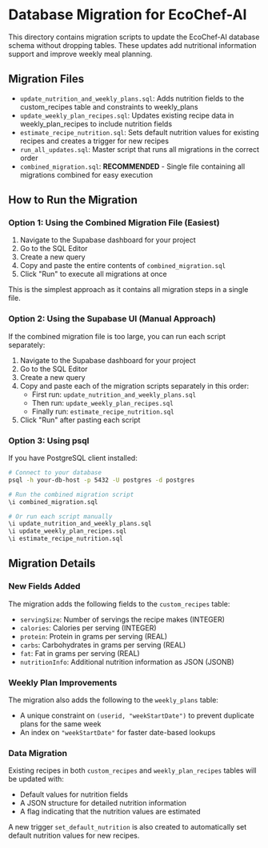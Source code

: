 # Database Migration for EcoChef-AI

This directory contains migration scripts to update the EcoChef-AI database schema without dropping tables. These updates add nutritional information support and improve weekly meal planning.

## Migration Files

- `update_nutrition_and_weekly_plans.sql`: Adds nutrition fields to the custom_recipes table and constraints to weekly_plans
- `update_weekly_plan_recipes.sql`: Updates existing recipe data in weekly_plan_recipes to include nutrition fields
- `estimate_recipe_nutrition.sql`: Sets default nutrition values for existing recipes and creates a trigger for new recipes
- `run_all_updates.sql`: Master script that runs all migrations in the correct order
- `combined_migration.sql`: **RECOMMENDED** - Single file containing all migrations combined for easy execution

## How to Run the Migration

### Option 1: Using the Combined Migration File (Easiest)

1. Navigate to the Supabase dashboard for your project
2. Go to the SQL Editor
3. Create a new query
4. Copy and paste the entire contents of `combined_migration.sql`
5. Click "Run" to execute all migrations at once

This is the simplest approach as it contains all migration steps in a single file.

### Option 2: Using the Supabase UI (Manual Approach)

If the combined migration file is too large, you can run each script separately:

1. Navigate to the Supabase dashboard for your project
2. Go to the SQL Editor
3. Create a new query
4. Copy and paste each of the migration scripts separately in this order:
   - First run: `update_nutrition_and_weekly_plans.sql`
   - Then run: `update_weekly_plan_recipes.sql`
   - Finally run: `estimate_recipe_nutrition.sql`
5. Click "Run" after pasting each script

### Option 3: Using psql

If you have PostgreSQL client installed:

```bash
# Connect to your database
psql -h your-db-host -p 5432 -U postgres -d postgres

# Run the combined migration script
\i combined_migration.sql

# Or run each script manually
\i update_nutrition_and_weekly_plans.sql
\i update_weekly_plan_recipes.sql
\i estimate_recipe_nutrition.sql
```

## Migration Details

### New Fields Added

The migration adds the following fields to the `custom_recipes` table:

- `servingSize`: Number of servings the recipe makes (INTEGER)
- `calories`: Calories per serving (INTEGER)
- `protein`: Protein in grams per serving (REAL)
- `carbs`: Carbohydrates in grams per serving (REAL)
- `fat`: Fat in grams per serving (REAL)
- `nutritionInfo`: Additional nutrition information as JSON (JSONB)

### Weekly Plan Improvements

The migration also adds the following to the `weekly_plans` table:

- A unique constraint on `(userid, "weekStartDate")` to prevent duplicate plans for the same week
- An index on `"weekStartDate"` for faster date-based lookups

### Data Migration

Existing recipes in both `custom_recipes` and `weekly_plan_recipes` tables will be updated with:

- Default values for nutrition fields
- A JSON structure for detailed nutrition information
- A flag indicating that the nutrition values are estimated

A new trigger `set_default_nutrition` is also created to automatically set default nutrition values for new recipes. 